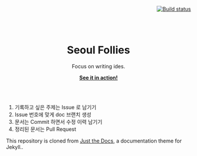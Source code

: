 <p align="right">
    <a href="https://github.com/gwangwoopark/gwangwoopark.github.io/actions?query=workflow%3A%22Master+branch+CI%22"><img src="https://github.com/gwangwoopark/gwangwoopark.github.io/workflows/Master%20branch%20CI/badge.svg" alt="Build status"></a>
</p>
<br><br>
<p align="center">
    <h1 align="center">Seoul Follies</h1>
    <p align="center">Focus on writing ides.</p>
    <p align="center"><strong><a href="https://gwangwoopark.github.io/">See it in action!</a></strong></p>
    <br><br>
</p>

1. 기록하고 싶은 주제는 Issue 로 남기기
1. Issue 번호에 맞게 doc 브랜치 생성
1. 문서는 Commit 하면서 수정 이력 남기기
1. 정리된 문서는 Pull Request

This repository is cloned from [Just the Docs](https://github.com/pmarsceill/just-the-docs/), a documentation theme for Jekyll..
